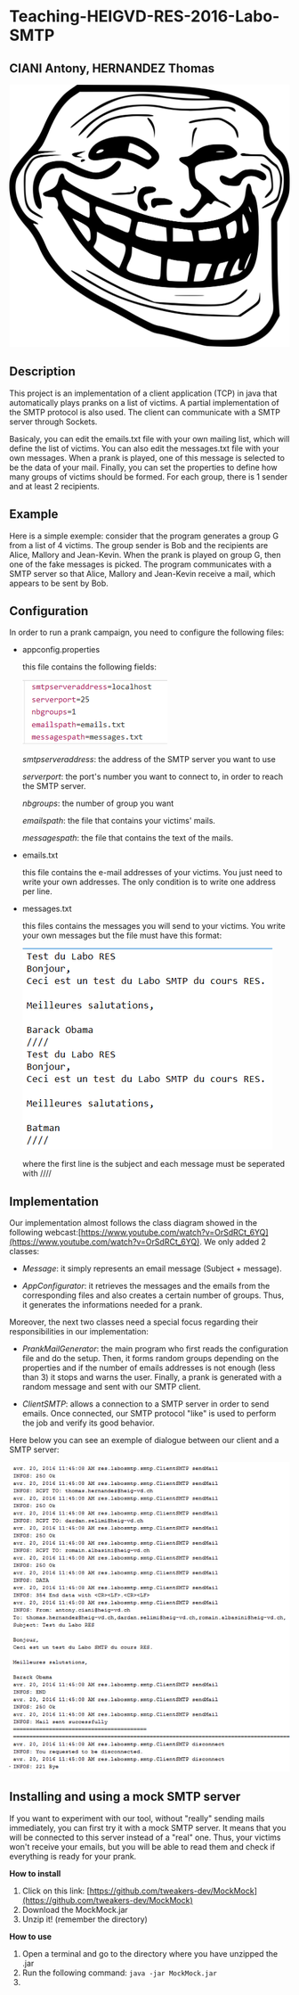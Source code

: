 # Teaching-HEIGVD-RES-2016-Labo-SMTP

## CIANI Antony, HERNANDEZ Thomas

![trollface](figures/Trollface.png)

## Description

This project is an implementation of a client application (TCP) in java that automatically plays pranks on a list of victims. A partial implementation of the SMTP protocol is also used. The client can communicate with a SMTP server through Sockets.

Basicaly, you can edit the emails.txt file with your own mailing list, which will define the list of victims. You can also edit the messages.txt file with your own messages. When a prank is played, one of this message is selected to be the data of your mail. Finally, you can set the properties to define how many groups of victims should be formed. For each group, there is 1 sender and at least 2 recipients.

## Example

Here is a simple exemple: consider that the program generates a group G from a list of 4 victims. The group sender is Bob and the recipients are Alice, Mallory and Jean-Kevin. When the prank is played on group G, then one of the fake messages is picked. The program communicates with a SMTP server so that Alice, Mallory and Jean-Kevin receive a mail, which appears to be sent by Bob.

## Configuration

In order to run a prank campaign, you need to configure the following files:

- appconfig.properties

	this file contains the following fields:

	![protocol](figures/protocol.png)

	*smtpserveraddress*: the address of the SMTP server you want to use
	
	*serverport*: the port's number you want to connect to, in order to reach the SMTP server.

	*nbgroups*: the number of group you want

	*emailspath*: the file that contains your victims' mails.

	*messagespath*: the file that contains the text of the mails.

- emails.txt

	this file contains the e-mail addresses of your victims. You just need to write your own addresses. The only condition is to write one address per line.

- messages.txt

	this files contains the messages you will send to your victims. You write your own messages but the file must have this format:

	![messages](figures/messages.png)

	where the first line is the subject and each message must be seperated with ////

## Implementation

Our implementation almost follows the class diagram showed in the following webcast:[https://www.youtube.com/watch?v=OrSdRCt_6YQ](https://www.youtube.com/watch?v=OrSdRCt_6YQ). We only added 2 classes:

- *Message*: it simply represents an email message (Subject + message).

- *AppConfigurator*: it retrieves the messages and the emails from the corresponding files and also creates a certain number of groups. Thus, it generates the informations needed for a prank.

Moreover, the next two classes need a special focus regarding their responsibilities in our implementation:

- *PrankMailGenerator*: the main program who first reads the configuration file and do the setup. Then, it forms random groups depending on the properties and if the number of emails addresses is not enough (less than 3) it stops and warns the user. Finally, a prank is generated with a random message and sent with our SMTP client.

- *ClientSMTP*: allows a connection to a SMTP server in order to send emails. Once connected, our SMTP protocol "like" is used to perform the job and verify its good behavior.

Here below you can see an exemple of dialogue between our client and a SMTP server:

![dialogue](figures/dialogue.png)
  


## Installing and using a mock SMTP server


If you want to experiment with our tool, without "really" sending mails immediately, you can first try it with a mock SMTP server. It means that you will be connected to this server instead of a "real" one. Thus, your victims won't receive your emails, but you will be able to read them and check if everything is ready for your prank.

**How to install**

1. Click on this link: [https://github.com/tweakers-dev/MockMock](https://github.com/tweakers-dev/MockMock)
2. Download the MockMock.jar
3. Unzip it! (remember the directory)

**How to use**

1. Open a terminal and go to the directory where you have unzipped the .jar
2. Run the following command: `java -jar MockMock.jar `
3. 


